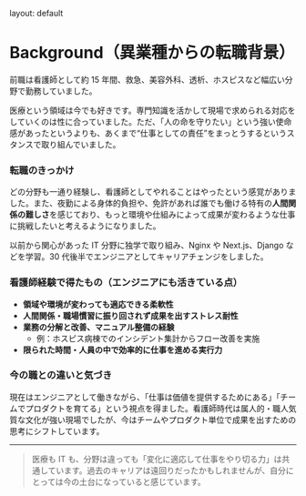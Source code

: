 layout: default

# Background（異業種からの転職背景）

前職は看護師として約 15 年間、救急、美容外科、透析、ホスピスなど幅広い分野で勤務していました。

医療という領域は今でも好きです。専門知識を活かして現場で求められる対応をしていくのは性に合っていました。ただ、「人の命を守りたい」という強い使命感があったというよりも、あくまで“仕事としての責任”をまっとうするというスタンスで取り組んでいました。

### 転職のきっかけ

どの分野も一通り経験し、看護師としてやれることはやったという感覚がありました。また、夜勤による身体的負担や、免許があれば誰でも働ける特有の**人間関係の難しさ**を感じており、もっと環境や仕組みによって成果が変わるような仕事に挑戦したいと考えるようになりました。

以前から関心があった IT 分野に独学で取り組み、Nginx や Next.js、Django などを学習。30 代後半でエンジニアとしてキャリアチェンジをしました。

### 看護師経験で得たもの（エンジニアにも活きている点）

- **領域や環境が変わっても適応できる柔軟性**
- **人間関係・職場慣習に振り回されず成果を出すストレス耐性**
- **業務の分解と改善、マニュアル整備の経験**
  - 例：ホスピス病棟でのインシデント集計からフロー改善を実施
- **限られた時間・人員の中で効率的に仕事を進める実行力**

### 今の職との違いと気づき

現在はエンジニアとして働きながら、「仕事は価値を提供するためにある」「チームでプロダクトを育てる」という視点を得ました。看護師時代は属人的・職人気質な文化が強い現場でしたが、今はチームやプロダクト単位で成果を出すための思考にシフトしています。

---

> 医療も IT も、分野は違っても「変化に適応して仕事をやり切る力」は共通しています。過去のキャリアは遠回りだったかもしれませんが、自分にとっては今の土台になっていると感じています。
